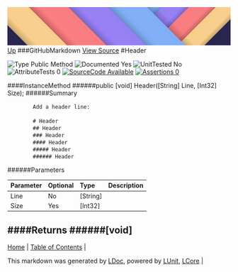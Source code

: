 ![](../Content/LDoc-banner-small.png "")
[Up](GitHubMarkdown.md)
###GitHubMarkdown
[View Source](GitHubMarkdown.md)
#Header

![Type Public Method](http://b.repl.ca/v1/Type-Public%20Method-lightgrey.png "") ![Documented Yes](http://b.repl.ca/v1/Documented-Yes-brightgreen.png "") ![UnitTested No](http://b.repl.ca/v1/UnitTested-No-lightgrey.png "") ![AttributeTests 0](http://b.repl.ca/v1/AttributeTests-0-lightgrey.png "") [![SourceCode Available](http://b.repl.ca/v1/SourceCode-Available-brightgreen.png "")](GitHubMarkdown.md) [![Assertions 0](http://b.repl.ca/v1/Assertions-0-brightgreen.png "")](GitHubMarkdown.md)

####InstanceMethod
######public [void] Header([String] Line, [Int32] Size);
######Summary

            Add a header line:
            
            # Header
            ## Header
            ### Header
            #### Header
            ##### Header
            ###### Header
            
            
######Parameters

Parameter | Optional | Type | Description
:---  | :---  | :---  | :--- 
Line | No | [String] | 
Size | Yes | [Int32] | 

####Returns
######[void]
---

[Home](../../README.md) | [Table of Contents](../../TableOfContents.md) | 


This markdown was generated by [LDoc](https://github.com/CodeSingularity/LDoc), powered by [LUnit](https://github.com/CodeSingularity/LUnit), [LCore](https://github.com/CodeSingularity/LCore) | 

